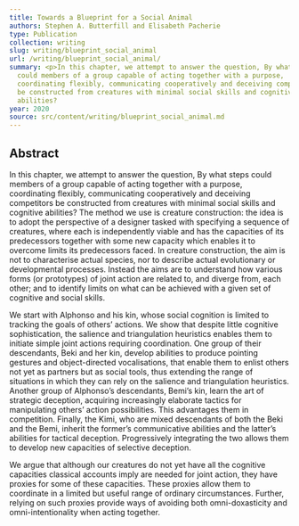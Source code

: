 ```yaml
---
title: Towards a Blueprint for a Social Animal
authors: Stephen A. Butterfill and Elisabeth Pacherie
type: Publication
collection: writing
slug: writing/blueprint_social_animal
url: /writing/blueprint_social_animal/
summary: <p>In this chapter, we attempt to answer the question, By what steps
  could members of a group capable of acting together with a purpose,
  coordinating flexibly, communicating cooperatively and deceiving competitors
  be constructed from creatures with minimal social skills and cognitive
  abilities?
year: 2020
source: src/content/writing/blueprint_social_animal.md
---
```


## Abstract

<p>In this chapter, we attempt to answer the question, By what steps could members of a group capable of acting together with a purpose, coordinating flexibly, communicating cooperatively and deceiving competitors be constructed from creatures with minimal social skills and cognitive abilities? The method we use is creature construction: the idea is to adopt the perspective of a designer tasked with specifying a sequence of creatures, where each is independently viable and has the capacities of its predecessors together with some new capacity which enables it to overcome limits its predecessors faced. In creature construction, the aim is not to characterise actual species, nor to describe actual evolutionary or developmental processes. Instead the aims are to understand how various forms (or prototypes) of joint action are related to, and diverge from, each other; and to identify limits on what can be achieved with a given set of cognitive and social skills.</p><p>We start with Alphonso and his kin, whose social cognition is limited to tracking the goals of others’ actions. We show that despite little cognitive sophistication, the salience and triangulation heuristics enables them to initiate simple joint actions requiring coordination. One group of their descendants, Beki and her kin, develop abilities to produce pointing gestures and object-directed vocalisations, that enable them to enlist others not yet as partners but as social tools, thus extending the range of situations in which they can rely on the salience and triangulation heuristics. Another group of Alphonso’s descendants, Bemi’s kin, learn the art of strategic deception, acquiring increasingly elaborate tactics for manipulating others’ action possibilities. This advantages them in competition. Finally, the Kimi, who are mixed descendants of both the Beki and the Bemi, inherit the former’s communicative abilities and the latter’s abilities for tactical deception. Progressively integrating the two allows them to develop new capacities of selective deception.</p><p>We argue that although our creatures do not yet have all the cognitive capacities classical accounts imply are needed for joint action, they have proxies for some of these capacities. These proxies allow them to coordinate in a limited but useful range of ordinary circumstances. Further, relying on such proxies provide ways of avoiding both omni-doxasticity and omni-intentionality when acting together.</p>
